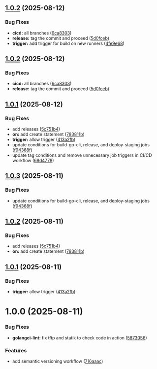 ## [1.0.2](https://github.com/lba-soultec/go-via/compare/v1.0.1...v1.0.2) (2025-08-12)


### Bug Fixes

* **cicd:** all branches ([6ca8303](https://github.com/lba-soultec/go-via/commit/6ca83033e9e7dd973c7999b6a7d6a7d4d0314fc5))
* **release:** tag the commit and proceed ([5d0fceb](https://github.com/lba-soultec/go-via/commit/5d0fcebb406997f187f61aaaa871f0dabeb70d66))
* **trigger:** add trigger for build on new runners ([4fe9e68](https://github.com/lba-soultec/go-via/commit/4fe9e68d620cc2bc0734ba06d5ba59d0c5ed6fb8))

## [1.0.2](https://github.com/lba-soultec/go-via/compare/v1.0.1...v1.0.2) (2025-08-12)


### Bug Fixes

* **cicd:** all branches ([6ca8303](https://github.com/lba-soultec/go-via/commit/6ca83033e9e7dd973c7999b6a7d6a7d4d0314fc5))
* **release:** tag the commit and proceed ([5d0fceb](https://github.com/lba-soultec/go-via/commit/5d0fcebb406997f187f61aaaa871f0dabeb70d66))

## [1.0.1](https://github.com/lba-soultec/go-via/compare/v1.0.0...v1.0.1) (2025-08-12)


### Bug Fixes

* add releases ([5c751b4](https://github.com/lba-soultec/go-via/commit/5c751b4ecbc6f216fe313ff7eac1f97ddf3adce9))
* **on:** add create statement ([783811b](https://github.com/lba-soultec/go-via/commit/783811b6beb7e461d1cb11f2c09cadd5e3d02aa6))
* **trigger:** allow trigger ([413a2fb](https://github.com/lba-soultec/go-via/commit/413a2fbe50633f05f166db04dc1d151a57b7b0aa))
* update conditions for build-go-cli, release, and deploy-staging jobs ([f94368f](https://github.com/lba-soultec/go-via/commit/f94368fb1119815c99fafb2aa91f01f32b7eee1a))
* update tag conditions and remove unnecessary job triggers in CI/CD workflow ([68d4778](https://github.com/lba-soultec/go-via/commit/68d4778565aed3a06221efe90effa53e015a99b8))

## [1.0.3](https://github.com/lba-soultec/go-via/compare/v1.0.2...v1.0.3) (2025-08-11)


### Bug Fixes

* update conditions for build-go-cli, release, and deploy-staging jobs ([f94368f](https://github.com/lba-soultec/go-via/commit/f94368fb1119815c99fafb2aa91f01f32b7eee1a))

## [1.0.2](https://github.com/lba-soultec/go-via/compare/v1.0.1...v1.0.2) (2025-08-11)


### Bug Fixes

* add releases ([5c751b4](https://github.com/lba-soultec/go-via/commit/5c751b4ecbc6f216fe313ff7eac1f97ddf3adce9))
* **on:** add create statement ([783811b](https://github.com/lba-soultec/go-via/commit/783811b6beb7e461d1cb11f2c09cadd5e3d02aa6))

## [1.0.1](https://github.com/lba-soultec/go-via/compare/v1.0.0...v1.0.1) (2025-08-11)


### Bug Fixes

* **trigger:** allow trigger ([413a2fb](https://github.com/lba-soultec/go-via/commit/413a2fbe50633f05f166db04dc1d151a57b7b0aa))

# 1.0.0 (2025-08-11)


### Bug Fixes

* **golangci-lint:** fix tftp and statik to check code in action ([5873056](https://github.com/lba-soultec/go-via/commit/58730567e0821c47fdb77092c33eba5b7be8ee6e))


### Features

* add semantic versioning workflow ([716aaac](https://github.com/lba-soultec/go-via/commit/716aaac2bfabc69153801c25c805cec33c909b83))
